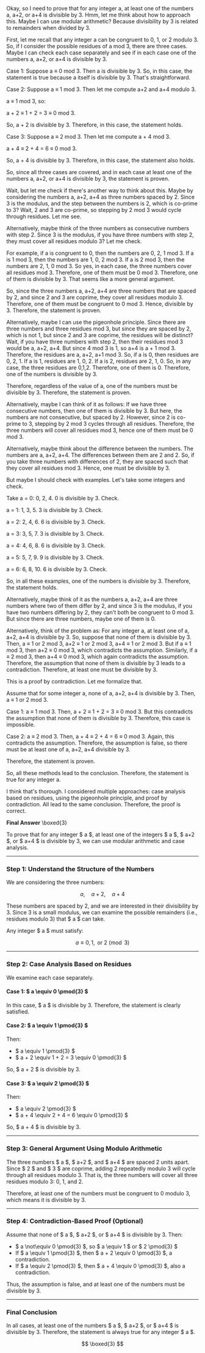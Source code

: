 <think>
Okay, so I need to prove that for any integer a, at least one of the numbers a, a+2, or a+4 is divisible by 3. Hmm, let me think about how to approach this. Maybe I can use modular arithmetic? Because divisibility by 3 is related to remainders when divided by 3.

First, let me recall that any integer a can be congruent to 0, 1, or 2 modulo 3. So, if I consider the possible residues of a mod 3, there are three cases. Maybe I can check each case separately and see if in each case one of the numbers a, a+2, or a+4 is divisible by 3.

Case 1: Suppose a ≡ 0 mod 3. Then a is divisible by 3. So, in this case, the statement is true because a itself is divisible by 3. That's straightforward.

Case 2: Suppose a ≡ 1 mod 3. Then let me compute a+2 and a+4 modulo 3. 

a ≡ 1 mod 3, so:

a + 2 ≡ 1 + 2 = 3 ≡ 0 mod 3. 

So, a + 2 is divisible by 3. Therefore, in this case, the statement holds.

Case 3: Suppose a ≡ 2 mod 3. Then let me compute a + 4 mod 3.

a + 4 ≡ 2 + 4 = 6 ≡ 0 mod 3. 

So, a + 4 is divisible by 3. Therefore, in this case, the statement also holds.

So, since all three cases are covered, and in each case at least one of the numbers a, a+2, or a+4 is divisible by 3, the statement is proven.

Wait, but let me check if there's another way to think about this. Maybe by considering the numbers a, a+2, a+4 as three numbers spaced by 2. Since 3 is the modulus, and the step between the numbers is 2, which is co-prime to 3? Wait, 2 and 3 are co-prime, so stepping by 2 mod 3 would cycle through residues. Let me see.

Alternatively, maybe think of the three numbers as consecutive numbers with step 2. Since 3 is the modulus, if you have three numbers with step 2, they must cover all residues modulo 3? Let me check.

For example, if a is congruent to 0, then the numbers are 0, 2, 1 mod 3. If a is 1 mod 3, then the numbers are 1, 0, 2 mod 3. If a is 2 mod 3, then the numbers are 2, 1, 0 mod 3. So yes, in each case, the three numbers cover all residues mod 3. Therefore, one of them must be 0 mod 3. Therefore, one of them is divisible by 3. That seems like a more general argument.

So, since the three numbers a, a+2, a+4 are three numbers that are spaced by 2, and since 2 and 3 are coprime, they cover all residues modulo 3. Therefore, one of them must be congruent to 0 mod 3. Hence, divisible by 3. Therefore, the statement is proven.

Alternatively, maybe I can use the pigeonhole principle. Since there are three numbers and three residues mod 3, but since they are spaced by 2, which is not 1, but since 2 and 3 are coprime, the residues will be distinct? Wait, if you have three numbers with step 2, then their residues mod 3 would be a, a+2, a+4. But since 4 mod 3 is 1, so a+4 is a + 1 mod 3. Therefore, the residues are a, a+2, a+1 mod 3. So, if a is 0, then residues are 0, 2, 1. If a is 1, residues are 1, 0, 2. If a is 2, residues are 2, 1, 0. So, in any case, the three residues are 0,1,2. Therefore, one of them is 0. Therefore, one of the numbers is divisible by 3.

Therefore, regardless of the value of a, one of the numbers must be divisible by 3. Therefore, the statement is proven.

Alternatively, maybe I can think of it as follows: If we have three consecutive numbers, then one of them is divisible by 3. But here, the numbers are not consecutive, but spaced by 2. However, since 2 is co-prime to 3, stepping by 2 mod 3 cycles through all residues. Therefore, the three numbers will cover all residues mod 3, hence one of them must be 0 mod 3.

Alternatively, maybe think about the difference between the numbers. The numbers are a, a+2, a+4. The differences between them are 2 and 2. So, if you take three numbers with differences of 2, they are spaced such that they cover all residues mod 3. Hence, one must be divisible by 3.

But maybe I should check with examples. Let's take some integers and check.

Take a = 0: 0, 2, 4. 0 is divisible by 3. Check.

a = 1: 1, 3, 5. 3 is divisible by 3. Check.

a = 2: 2, 4, 6. 6 is divisible by 3. Check.

a = 3: 3, 5, 7. 3 is divisible by 3. Check.

a = 4: 4, 6, 8. 6 is divisible by 3. Check.

a = 5: 5, 7, 9. 9 is divisible by 3. Check.

a = 6: 6, 8, 10. 6 is divisible by 3. Check.

So, in all these examples, one of the numbers is divisible by 3. Therefore, the statement holds.

Alternatively, maybe think of it as the numbers a, a+2, a+4 are three numbers where two of them differ by 2, and since 3 is the modulus, if you have two numbers differing by 2, they can't both be congruent to 0 mod 3. But since there are three numbers, maybe one of them is 0.

Alternatively, think of the problem as: For any integer a, at least one of a, a+2, a+4 is divisible by 3. So, suppose that none of them is divisible by 3. Then, a ≡ 1 or 2 mod 3, a+2 ≡ 1 or 2 mod 3, a+4 ≡ 1 or 2 mod 3. But if a ≡ 1 mod 3, then a+2 ≡ 0 mod 3, which contradicts the assumption. Similarly, if a ≡ 2 mod 3, then a+4 ≡ 0 mod 3, which again contradicts the assumption. Therefore, the assumption that none of them is divisible by 3 leads to a contradiction. Therefore, at least one must be divisible by 3.

This is a proof by contradiction. Let me formalize that.

Assume that for some integer a, none of a, a+2, a+4 is divisible by 3. Then, a ≡ 1 or 2 mod 3.

Case 1: a ≡ 1 mod 3. Then, a + 2 ≡ 1 + 2 = 3 ≡ 0 mod 3. But this contradicts the assumption that none of them is divisible by 3. Therefore, this case is impossible.

Case 2: a ≡ 2 mod 3. Then, a + 4 ≡ 2 + 4 = 6 ≡ 0 mod 3. Again, this contradicts the assumption. Therefore, the assumption is false, so there must be at least one of a, a+2, a+4 divisible by 3.

Therefore, the statement is proven.

So, all these methods lead to the conclusion. Therefore, the statement is true for any integer a.

I think that's thorough. I considered multiple approaches: case analysis based on residues, using the pigeonhole principle, and proof by contradiction. All lead to the same conclusion. Therefore, the proof is correct.

**Final Answer**
\boxed{3}
</think>

To prove that for any integer $ a $, at least one of the integers $ a $, $ a+2 $, or $ a+4 $ is divisible by 3, we can use modular arithmetic and case analysis.

---

### Step 1: Understand the Structure of the Numbers

We are considering the three numbers:

$$
a, \quad a+2, \quad a+4
$$

These numbers are spaced by 2, and we are interested in their divisibility by 3. Since 3 is a small modulus, we can examine the possible remainders (i.e., residues modulo 3) that $ a $ can take.

Any integer $ a $ must satisfy:

$$
a \equiv 0, 1, \text{ or } 2 \pmod{3}
$$

---

### Step 2: Case Analysis Based on Residues

We examine each case separately.

#### **Case 1: $ a \equiv 0 \pmod{3} $**

In this case, $ a $ is divisible by 3. Therefore, the statement is clearly satisfied.

#### **Case 2: $ a \equiv 1 \pmod{3} $**

Then:

- $ a \equiv 1 \pmod{3} $
- $ a + 2 \equiv 1 + 2 = 3 \equiv 0 \pmod{3} $

So, $ a + 2 $ is divisible by 3.

#### **Case 3: $ a \equiv 2 \pmod{3} $**

Then:

- $ a \equiv 2 \pmod{3} $
- $ a + 4 \equiv 2 + 4 = 6 \equiv 0 \pmod{3} $

So, $ a + 4 $ is divisible by 3.

---

### Step 3: General Argument Using Modulo Arithmetic

The three numbers $ a $, $ a+2 $, and $ a+4 $ are spaced 2 units apart. Since $ 2 $ and $ 3 $ are coprime, adding 2 repeatedly modulo 3 will cycle through all residues modulo 3. That is, the three numbers will cover all three residues modulo 3: 0, 1, and 2.

Therefore, at least one of the numbers must be congruent to 0 modulo 3, which means it is divisible by 3.

---

### Step 4: Contradiction-Based Proof (Optional)

Assume that none of $ a $, $ a+2 $, or $ a+4 $ is divisible by 3. Then:

- $ a \not\equiv 0 \pmod{3} $, so $ a \equiv 1 $ or $ 2 \pmod{3} $
- If $ a \equiv 1 \pmod{3} $, then $ a + 2 \equiv 0 \pmod{3} $, a contradiction.
- If $ a \equiv 2 \pmod{3} $, then $ a + 4 \equiv 0 \pmod{3} $, also a contradiction.

Thus, the assumption is false, and at least one of the numbers must be divisible by 3.

---

### Final Conclusion

In all cases, at least one of the numbers $ a $, $ a+2 $, or $ a+4 $ is divisible by 3. Therefore, the statement is always true for any integer $ a $.

$$
\boxed{3}
$$